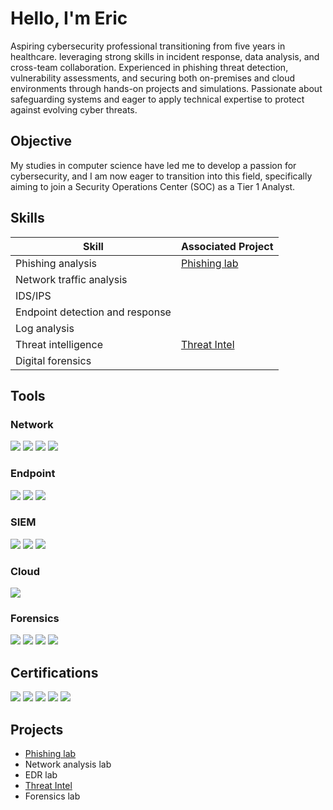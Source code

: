 # Hello, I'm Eric

Aspiring cybersecurity professional transitioning from five years in healthcare. leveraging strong skills in incident response, data analysis, and cross-team collaboration. Experienced in phishing threat detection, vulnerability assessments, and securing both on-premises and cloud environments through hands-on projects and simulations. Passionate about safeguarding systems and eager to apply technical expertise to protect against evolving cyber threats.

## Objective


My studies in computer science have led me to develop a passion for cybersecurity, and I am now eager to transition into this field, specifically aiming to join a Security Operations Center (SOC) as a Tier 1 Analyst.

## Skills

| Skill                                         | Associated Project         |
|-----------------------------------------------|----------------------------|
| Phishing analysis          |<a href="https://github.com/estraughn/Phishing-lab">Phishing lab</a> |
| Network traffic analysis | |
| IDS/IPS         | |
| Endpoint detection and response      | |
| Log analysis                  | |
| Threat intelligence   |<a href="https://github.com/estraughn/Threat-Intel">Threat Intel</a> | 
| Digital forensics| |   

## Tools


### Network
<div>
    <img src="https://img.shields.io/badge/-Wireshark-1679A7?&style=for-the-badge&logo=Wireshark&logoColor=white" />
    <img src="https://img.shields.io/badge/-Suricata-EF3B2D?&style=for-the-badge&logo=Suricata&logoColor=white" />
    <img src="https://img.shields.io/badge/-Snort-FF4C4C?&style=for-the-badge&logo=Snort&logoColor=white" />
    <img src="https://img.shields.io/badge/-Nmap-000000?&style=for-the-badge&logo=Nmap&logoColor=white" />

</div>

### Endpoint
<div>
    <img src="https://img.shields.io/badge/-Microsoft_Defender_for_Endpoint-00A4EF?&style=for-the-badge&logo=Microsoft&logoColor=white" />
    <img src="https://img.shields.io/badge/-Qualys_EDR-D62C1F?&style=for-the-badge&logo=Qualys&logoColor=white" />
    <img src="https://img.shields.io/badge/-Nessus-00A9E0?&style=for-the-badge&logo=Tenable&logoColor=white" />


</div>

### SIEM
<div>
    <img src="https://img.shields.io/badge/-Microsoft_Sentinel-0078D4?&style=for-the-badge&logo=Microsoft&logoColor=white" />
    <img src="https://img.shields.io/badge/-Splunk-000000?&style=for-the-badge&logo=Splunk&logoColor=white" />
    <img src="https://img.shields.io/badge/-Security_Onion-3C9A67?&style=for-the-badge&logo=SecurityOnion&logoColor=white" />

</div>

### Cloud
<div>
    <img src="https://img.shields.io/badge/-Amazon_AWS-232F3E?&style=for-the-badge&logo=AmazonAWS&logoColor=white" />
    
</div>

### Forensics
<div>
    <img src="https://img.shields.io/badge/-Autopsy-FF6F00?&style=for-the-badge&logo=Autopsy&logoColor=white" />
    <img src="https://img.shields.io/badge/-Volatility-1F3B6E?&style=for-the-badge&logo=Volatility&logoColor=white" />
    <img src="https://img.shields.io/badge/-FTK_Imager-0055B8?&style=for-the-badge&logo=AccessData&logoColor=white" />
    <img src="https://img.shields.io/badge/-Active@_Disk_Editor-00A4B0?&style=for-the-badge&logo=ActiveDisk&logoColor=white" />

</div>
 
## Certifications
<div>
<img src="https://img.shields.io/badge/-Security%2B-FF0000?&style=for-the-badge&logo=CompTIA&logoColor=white" />
<img src="https://img.shields.io/badge/-AWS_Certified_Cloud_Practitioner-FF9900?&style=for-the-badge&logo=AmazonAWS&logoColor=white" />
<img src="https://img.shields.io/badge/-Google_Cybersecurity_Certification-4285F4?&style=for-the-badge&logo=Google&logoColor=white" />
<img src="https://img.shields.io/badge/-INFOSEC_Computer_Forensics_Specialization-5C6BC0?&style=for-the-badge&logo=ForensicScience&logoColor=white" />
<img src="https://img.shields.io/badge/-TCM_Security_Practical_SOC_Analyst_Associate-5A67D8?&style=for-the-badge&logo=TCMSecurity&logoColor=white" />

</div>

## Projects
- <a href="https://github.com/estraughn/Phishing-lab">Phishing lab</a>
- Network analysis lab
- EDR lab
- <a href="https://github.com/estraughn/Threat-Intel">Threat Intel</a>
- Forensics lab
